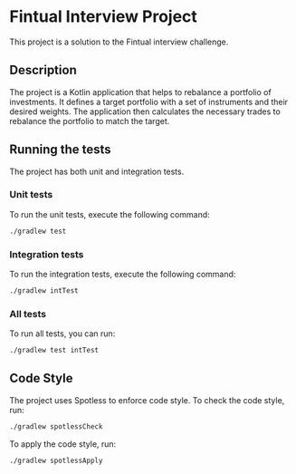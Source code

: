 # Fintual Interview Project

This project is a solution to the Fintual interview challenge.

## Description

The project is a Kotlin application that helps to rebalance a portfolio of investments.
It defines a target portfolio with a set of instruments and their desired weights.
The application then calculates the necessary trades to rebalance the portfolio to match the target.

## Running the tests

The project has both unit and integration tests.

### Unit tests

To run the unit tests, execute the following command:

```bash
./gradlew test
```

### Integration tests

To run the integration tests, execute the following command:

```bash
./gradlew intTest
```

### All tests

To run all tests, you can run:

```bash
./gradlew test intTest
```

## Code Style

The project uses Spotless to enforce code style.
To check the code style, run:

```bash
./gradlew spotlessCheck
```

To apply the code style, run:

```bash
./gradlew spotlessApply
```
